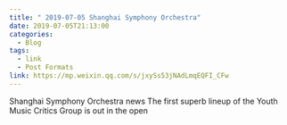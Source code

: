 ```yaml
---
title: " 2019-07-05 Shanghai Symphony Orchestra"
date: 2019-07-05T21:13:00
categories:
  - Blog
tags:
  - link
  - Post Formats
link: https://mp.weixin.qq.com/s/jxySs53jNAdLmqEQFI_CFw
---
```

Shanghai Symphony Orchestra news
The first superb lineup of the Youth Music Critics Group is out in the open
